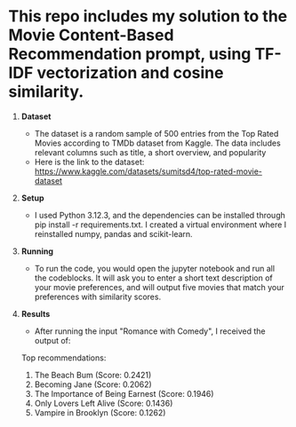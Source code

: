 # This repo includes my solution to the Movie Content-Based Recommendation prompt, using TF-IDF vectorization and cosine similarity.

1. **Dataset**
   - The dataset is a random sample of 500 entries from the Top Rated Movies according to TMDb dataset from Kaggle. The data includes relevant columns such as title, a short overview, and popularity
   - Here is the link to the dataset: https://www.kaggle.com/datasets/sumitsd4/top-rated-movie-dataset 

2. **Setup**
   - I used Python 3.12.3, and the dependencies can be installed through pip install -r requirements.txt. I created a virtual environment where I reinstalled numpy, pandas and scikit-learn.

3. **Running**
   - To run the code, you would open the jupyter notebook and run all the codeblocks. It will ask you to enter a short text description of your movie preferences, and will output five movies that match your preferences with similarity scores.

4. **Results**
   - After running the input "Romance with Comedy", I received the output of:

   Top recommendations:
   1. The Beach Bum (Score: 0.2421)
   2. Becoming Jane (Score: 0.2062)
   3. The Importance of Being Earnest (Score: 0.1946)
   4. Only Lovers Left Alive (Score: 0.1436)
   5. Vampire in Brooklyn (Score: 0.1262)
